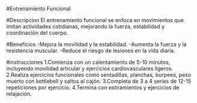 #Entrenamiento Funcional

#Descripcion
El entrenamiento funcional se enfoca en movimientos que imitan actividades cotidianas, mejorando la fuerza, estabilidad y coordinación del cuerpo.

#Beneficios
-Mejora la movilidad y la estabilidad.
-Aumenta la fuerza y la resistencia muscular.
-Reduce el riesgo de lesiones en la vida diaria.

#instrucciones
1.Comienza con un calentamiento de 5-10 minutos, incluyendo movilidad articular y ejercicios cardiovasculares ligeros.
2.Realiza ejercicios funcionales como sentadillas, planchas, burpees, peso muerto con kettlebell y saltos al cajón.
3.Completa de 3 a 4 series de 12-15 repeticiones por ejercicio.
4.Termina con estiramientos y ejercicios de relajación.